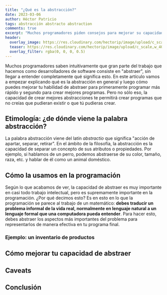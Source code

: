 ```yaml
---
title: "¿Qué es la abstracción?"
date: 2023-03-06
author: Héctor Patricio
tags: abstracción abstracto abstraction
comments: true
excerpt: "Muchos programadores piden consejos para mejorar su capacidad de abstracción. Vamos a hablar de lo que es y cómo se puede usar para programar mejor."
header:
  overlay_image: https://res.cloudinary.com/hectorip/image/upload/c_scale,w_1400/v1678168555/shubham-dhage-w06BFh5bRRA-unsplash_xek5go.jpg
  teaser: https://res.cloudinary.com/hectorip/image/upload/c_scale,w_400/v1678168555/shubham-dhage-w06BFh5bRRA-unsplash_xek5go.jpg
  overlay_filter: rgba(0, 0, 0, 0.5)
---
```


Muchos programadores saben intuitivamente que gran parte del trabajo que hacemos como desarrolladores de software consiste en "abstraer", sin llegar a entender completamente qué significa esto. En este artículo vamos a empezar explicando qué es la abstracción en general y luego cómo puedes mejorar tu habilidad de abstraer para primeramente programar más rápido y segundo para crear mejores programas. Pero no sólo eso, la capacidad de crear mejores abstracciones te permitirá crear programas que no creías que pudieran existir o que tú pudieras crear.

## Etimología: ¿de dónde viene la palabra abstracción?

La palabra abstracción viene del latín *abstractio* que significa "acción de apartar, separar, retirar". En el ámbito de la filosofía, la abstracción es la capacidad de separar un concepto de sus atributos o propiedades. Por ejemplo, si hablamos de un perro, podemos abstraerse de su color, tamaño, raza, etc. y hablar de él como un animal doméstico.

## Cómo la usamos en la programación

Según lo que acabamos de ver, la capacidad de abstraer es muy importante en casi todo trabajo intelectual, pero es supremamente importante en la programación. ¿Por qué decimos esto? Es en esto en lo que la programación se parece al trabajo de un matemático: **debes traducir un problema informal de la vida real, normalmente en lenguaje natural a un lenguaje formal que una computadora pueda entender**. Para hacer esto, debes abstraer los aspectos más importantes del problema para representarlos de manera efectiva en tu programa final.

### Ejemplo: un inventario de productos

## Cómo mejorar tu capacidad de abstraer

## Caveats

## Conclusión
